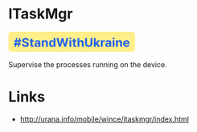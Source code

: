 # ITaskMgr
[![StandWithUkraine](https://raw.githubusercontent.com/vshymanskyy/StandWithUkraine/main/badges/StandWithUkraine.svg)](https://github.com/vshymanskyy/StandWithUkraine/blob/main/docs/README.md)

Supervise the processes running on the device.

# Links
* http://urana.info/mobile/wince/itaskmgr/index.html
